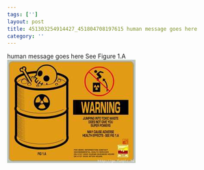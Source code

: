 ```yaml
---
tags: ['']
layout: post
title: 451303254914427_451804708197615 human message goes here
category: ''
---
```

human message goes here
See Figure 1.A
![451303254914427_451804708197615](/uploads/2012-8-31-451303254914427_451804708197615-human-message-goes-here.jpg)
